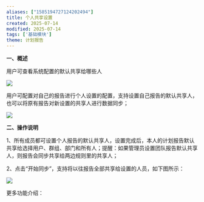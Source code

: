 ```yaml
---
aliases: ["1585194727124202494"]
title: 个人共享设置
created: 2025-07-14
modified: 2025-07-14
tags: ['基础模块']
theme: 计划报告
---
```


**一、概述**

用户可查看系统配置的默认共享给哪些人

![](https://myhelpdoc.oss-cn-heyuan.aliyuncs.com/mdimages/44d65f9fcde5a90179159ebc115b4370.jpg)

用户可配置对自己的报告进行个人设置的配置，支持设置自己报告的默认共享人，也可以将原有报告对新设置的共享人进行数据同步；

![](https://myhelpdoc.oss-cn-heyuan.aliyuncs.com/mdimages/c9d72a4b2bd19806fe7f3f55c2901ef8.jpg)

**二、操作说明**

1、所有成员都可设置个人报告的默认共享人，设置完成后，本人的计划报告默认共享给选择用户、群组、部门和所有人；提醒：如果管理员设置团队报告默认共享人，则报告会同步共享给两边规则里的共享人；

2、点击“开始同步”，支持将以往报告全部共享给设置的人员，如下图所示：

![](https://myhelpdoc.oss-cn-heyuan.aliyuncs.com/mdimages/c9d72a4b2bd19806fe7f3f55c2901ef8.jpg)

更多功能介绍：


